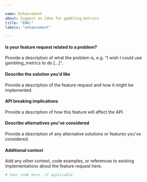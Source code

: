 ```yaml
---

name: Enhancement
about: Suggest an idea for gambling_metrics
title: "ENH:"
labels: "enhancement"

---
```


#### Is your feature request related to a problem?

Provide a description of what the problem is, e.g. "I wish I could use
gambling_metrics to do [...]".

#### Describe the solution you'd like

Provide a description of the feature request and how it might be implemented.

#### API breaking implications

Provide a description of how this feature will affect the API.

#### Describe alternatives you've considered

Provide a description of any alternative solutions or features you've considered.

#### Additional context

Add any other context, code examples, or references to existing implementations about
the feature request here.

```python
# Your code here, if applicable
```
